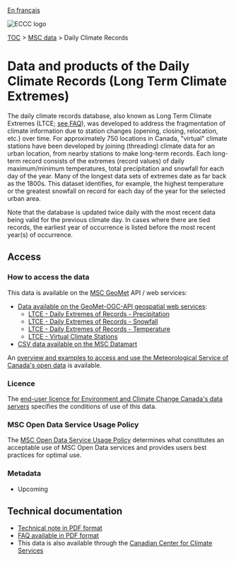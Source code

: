 [En français](readme_climateltce_fr.md)

![ECCC logo](../../img_eccc-logo.png)

[TOC](../../readme_en.md) > [MSC data](../readme_en.md) > Daily Climate Records

# Data and products of the Daily Climate Records (Long Term Climate Extremes)

The daily climate records database, also known as Long Term Climate Extremes (LTCE; [see FAQ](https://www.canada.ca/en/environment-climate-change/services/climate-change/canadian-centre-climate-services/display-download/frequently-asked-questions-long-term-climate-extremes.html)), was developed to address the fragmentation of climate information due to station changes (opening, closing, relocation, etc.) over time. For approximately 750 locations in Canada, "virtual" climate stations have been developed by joining (threading) climate data for an urban location, from nearby stations to make long-term records. Each long-term record consists of the extremes (record values) of daily maximum/minimum temperatures, total precipitation and snowfall for each day of the year. Many of the longest data sets of extremes date as far back as the 1800s. This dataset identifies, for example, the highest temperature or the greatest snowfall on record for each day of the year for the selected urban area.
 
Note that the database is updated twice daily with the most recent data being valid for the previous climate day. In cases where there are tied records, the earliest year of occurrence is listed before the most recent year(s) of occurrence.

## Access

### How to access the data

This data is available on the [MSC GeoMet](../../msc-geomet/readme_en.md) API / web services:

* [Data available on the GeoMet-OGC-API geospatial web services](https://api.weather.gc.ca/):
    * [LTCE - Daily Extremes of Records - Precipitation](https://api.weather.gc.ca/collections/ltce-precipitation)
    * [LTCE - Daily Extremes of Records - Snowfall](https://api.weather.gc.ca/collections/ltce-snowfall)
    * [LTCE - Daily Extremes of Records - Temperature](https://api.weather.gc.ca/collections/ltce-temperature)
    * [LTCE - Virtual Climate Stations](https://api.weather.gc.ca/collections/ltce-stations)
* [CSV data available on the MSC Datamart](readme_climateltce-datamart_en.md)

An [overview and examples to access and use the Meteorological Service of Canada's open data](../../usage/readme_en.md) is available.

### Licence

The [end-user licence for Environment and Climate Change Canada's data servers](../../licence/readme_en.md) specifies the conditions of use of this data.

### MSC Open Data Service Usage Policy

The [MSC Open Data Service Usage Policy](../../usage-policy/readme_en.md) determines what constitutes an acceptable use of MSC Open Data services and provides users best practices for optimal use.

### Metadata

* Upcoming

## Technical documentation

* [Technical note in PDF format](https://collaboration.cmc.ec.gc.ca/cmc/cmos/public_doc/msc-data/climate_ltce/LTCE_Technical_Documentation_EN.pdf)
* [FAQ available in PDF format](https://collaboration.cmc.ec.gc.ca/cmc/cmos/public_doc/msc-data/climate_ltce/FAQ_LTCE_Jan_2021_EN.pdf)
* This data is also available through the [Canadian Center for Climate Services](https://www.canada.ca/en/environment-climate-change/services/climate-change/canadian-centre-climate-services/about.html)